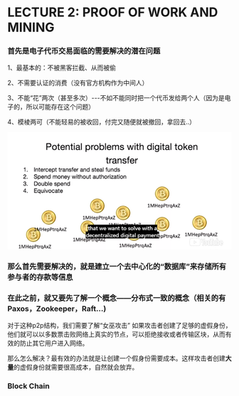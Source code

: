 # LECTURE 2: PROOF OF WORK AND MINING

###  首先是电子代币交易面临的需要解决的潜在问题

1、最基本的：不被黑客拦截、从而被偷

2、不需要认证的消费（没有官方机构作为中间人）

3、不能“花”两次（甚至多次）---不如不能同时把一个代币发给两个人（因为是电子的，所以可能存在这个问题）

4、模棱两可（不能轻易的被收回，付完又随便就被撤回，拿回去..）

![image-20220817145824009](https://raw.githubusercontent.com/sunmiao0301/Public-Pic-Bed/main/imgfromPicGO/202208171458139.png)

### 那么首先需要解决的，就是建立一个去中心化的“数据库”来存储所有参与者的存款等信息

### 在此之前，就又要先了解一个概念——分布式一致的概念（相关的有Paxos，Zookeeper，Raft...)

对于这种p2p结构，我们需要了解“女巫攻击”
如果攻击者创建了足够的虚假身份，他们就可以以多数票击败网络上真实的节点，可以拒绝接收或者传输区块，从而有效的防止其它用户进入网络。

那么怎么解决？最有效的办法就是让创建一个假身份需要成本。这样攻击者创建**大量**的虚假身份就需要很高成本，自然就会放弃。

###  Block Chain




